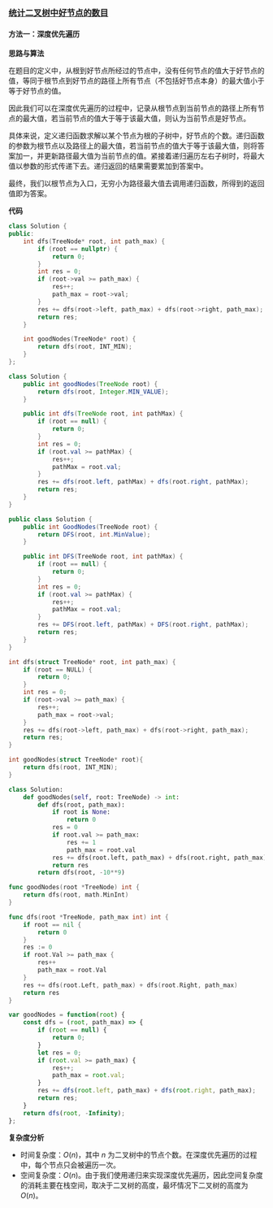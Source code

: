 ### [统计二叉树中好节点的数目](https://leetcode.cn/problems/count-good-nodes-in-binary-tree/solutions/2399336/tong-ji-er-cha-shu-zhong-hao-jie-dian-de-dqtl/)

#### 方法一：深度优先遍历

**思路与算法**

在题目的定义中，从根到好节点所经过的节点中，没有任何节点的值大于好节点的值，等同于根节点到好节点的路径上所有节点（不包括好节点本身）的最大值小于等于好节点的值。

因此我们可以在深度优先遍历的过程中，记录从根节点到当前节点的路径上所有节点的最大值，若当前节点的值大于等于该最大值，则认为当前节点是好节点。

具体来说，定义递归函数求解以某个节点为根的子树中，好节点的个数。递归函数的参数为根节点以及路径上的最大值，若当前节点的值大于等于该最大值，则将答案加一，并更新路径最大值为当前节点的值。紧接着递归遍历左右子树时，将最大值以参数的形式传递下去。递归返回的结果需要累加到答案中。

最终，我们以根节点为入口，无穷小为路径最大值去调用递归函数，所得到的返回值即为答案。

**代码**

```cpp
class Solution {
public:
    int dfs(TreeNode* root, int path_max) {
        if (root == nullptr) {
            return 0;
        }
        int res = 0;
        if (root->val >= path_max) {
            res++;
            path_max = root->val;
        }
        res += dfs(root->left, path_max) + dfs(root->right, path_max);
        return res;
    }

    int goodNodes(TreeNode* root) {
        return dfs(root, INT_MIN);
    }
};
```

```java
class Solution {
    public int goodNodes(TreeNode root) {
        return dfs(root, Integer.MIN_VALUE);
    }

    public int dfs(TreeNode root, int pathMax) {
        if (root == null) {
            return 0;
        }
        int res = 0;
        if (root.val >= pathMax) {
            res++;
            pathMax = root.val;
        }
        res += dfs(root.left, pathMax) + dfs(root.right, pathMax);
        return res;
    }
}
```

```csharp
public class Solution {
    public int GoodNodes(TreeNode root) {
        return DFS(root, int.MinValue);
    }

    public int DFS(TreeNode root, int pathMax) {
        if (root == null) {
            return 0;
        }
        int res = 0;
        if (root.val >= pathMax) {
            res++;
            pathMax = root.val;
        }
        res += DFS(root.left, pathMax) + DFS(root.right, pathMax);
        return res;
    }
}
```

```c
int dfs(struct TreeNode* root, int path_max) {
    if (root == NULL) {
        return 0;
    }
    int res = 0;
    if (root->val >= path_max) {
        res++;
        path_max = root->val;
    }
    res += dfs(root->left, path_max) + dfs(root->right, path_max);
    return res;
}

int goodNodes(struct TreeNode* root){
    return dfs(root, INT_MIN);
}
```

```python
class Solution:
    def goodNodes(self, root: TreeNode) -> int:
        def dfs(root, path_max):
            if root is None:
                return 0
            res = 0
            if root.val >= path_max:
                res += 1
                path_max = root.val
            res += dfs(root.left, path_max) + dfs(root.right, path_max)
            return res
        return dfs(root, -10**9)
```

```go
func goodNodes(root *TreeNode) int {
    return dfs(root, math.MinInt)
}

func dfs(root *TreeNode, path_max int) int {
    if root == nil {
        return 0
    }
    res := 0
    if root.Val >= path_max {
        res++
        path_max = root.Val
    }
    res += dfs(root.Left, path_max) + dfs(root.Right, path_max)
    return res
}
```

```javascript
var goodNodes = function(root) {
    const dfs = (root, path_max) => {
        if (root == null) {
            return 0;
        }
        let res = 0;
        if (root.val >= path_max) {
            res++;
            path_max = root.val;
        }
        res += dfs(root.left, path_max) + dfs(root.right, path_max);
        return res;
    }
    return dfs(root, -Infinity);
};
```

**复杂度分析**

-   时间复杂度：$O(n)$，其中 $n$ 为二叉树中的节点个数。在深度优先遍历的过程中，每个节点只会被遍历一次。
-   空间复杂度：$O(n)$。由于我们使用递归来实现深度优先遍历，因此空间复杂度的消耗主要在栈空间，取决于二叉树的高度，最坏情况下二叉树的高度为 $O(n)$。
